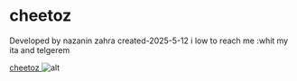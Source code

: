 
# cheetoz
Developed by nazanin zahra
created-2025-5-12
i low to reach me :whit my ita and telgerem

<a href="https://github.com/nazanin1404/cheetoz/edit/main/README.md"> cheetoz </a>
![alt](https://github.com/user-attachments/assets/994893e4-0c52-4a0d-8959-ce78dd2eeac0)


